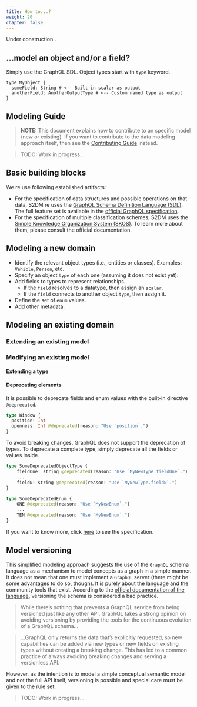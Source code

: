 ```yaml
---
title: How to...?
weight: 20
chapter: false
---
```


Under construction..

## ...model an object and/or a field?
Simply use the GraphQL SDL.
Object types start with `type` keyword.
```gql
type MyObject {
  someField: String # <-- Built-in scalar as output
  anotherField: AnotherOutputType # <-- Custom named type as output
}
```

## Modeling Guide
> **NOTE:** This document explains how to contribute to an specific model (new or existing).
If you want to contribute to the data modeling approach itself, then see the [Contributing Guide](/guides/contributing/) instead.

> TODO: Work in progress...

## Basic building blocks
We re use following established artifacts:
* For the specification of data structures and possible operations on that data, S2DM re uses the [GraphQL Schema Definition Language (SDL)](https://graphql.org/learn/schema/).
The full feature set is available in the [official GraphQL specification](https://spec.graphql.org).
* For the specification of multiple classification schemes, S2DM uses the [Simple Knowledge Organization System (SKOS)](https://www.w3.org/2004/02/skos/).
To learn more about them, please consult the official documentation.


## Modeling a new domain
* Identify the relevant object types (i.e., entities or classes). Examples: `Vehicle`, `Person`, etc.
* Specify an object `type` of each one (assuming it does not exist yet).
* Add fields to types to represent relationships.
  * If the `field` resolves to a datatype, then assign an `scalar`.
  * If the `field` connects to another object `type`, then assign it.
* Define the set of `enum` values.
* Add other metadata.

## Modeling an existing domain
### Extending an existing model
### Modifying an existing model
#### Extending a type
#### Deprecating elements
It is possible to deprecate fields and enum values with the built-in directive `@deprecated`.
```graphql
type Window {
  position: Int
  openness: Int @deprecated(reason: "Use `position`.")
}
```
To avoid breaking changes, GraphQL does not support the deprecation of types.
To deprecate a complete type, simply deprecate all the fields or values inside.
```graphql
type SomeDeprecatedObjectType {
    fieldOne: string @deprecated(reason: "Use `MyNewType.fieldOne`.")
    ...
    fieldN: string @deprecated(reason: "Use `MyNewType.fieldN`.")
}

type SomeDeprecatedEnum {
    ONE @deprecated(reason: "Use `MyNewEnum`.")
    ...
    TEN @deprecated(reason: "Use `MyNewEnum`.")
}
```
If you want to know more, click [here](https://spec.graphql.org/October2021/#sec--deprecated) to see the specification.

## Model versioning
This simplified modeling approach suggests the use of the `GraphQL` schema language as a mechanism to model concepts as a graph in a simple manner.
It does not mean that one must implement a `GraphQL` server (there might be some advantages to do so, though). It is purely about the language and the community tools that exist.
According to the [official documentation of the language](https://graphql.org/learn/best-practices/#versioning), versioning the schema is considered a bad practice.
> While there’s nothing that prevents a GraphQL service from being versioned just like any other API, GraphQL takes a strong opinion on avoiding versioning by providing the tools for the continuous evolution of a GraphQL schema...

>...GraphQL only returns the data that’s explicitly requested, so new capabilities can be added via new types or new fields on existing types without creating a breaking change. This has led to a common practice of always avoiding breaking changes and serving a versionless API.

However, as the intention is to model a simple conceptual semantic model and not the full API itself, versioning is possible and special care must be given to the rule set.
> TODO: Work in progress...
